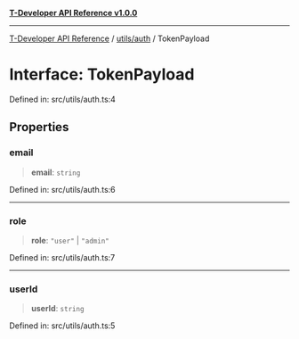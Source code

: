 [**T-Developer API Reference v1.0.0**](../../../README.md)

***

[T-Developer API Reference](../../../modules.md) / [utils/auth](../README.md) / TokenPayload

# Interface: TokenPayload

Defined in: src/utils/auth.ts:4

## Properties

### email

> **email**: `string`

Defined in: src/utils/auth.ts:6

***

### role

> **role**: `"user"` \| `"admin"`

Defined in: src/utils/auth.ts:7

***

### userId

> **userId**: `string`

Defined in: src/utils/auth.ts:5
